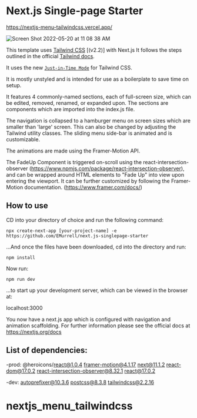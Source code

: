 # Next.js Single-page Starter

https://nextjs-menu-tailwindcss.vercel.app/

![Screen Shot 2022-05-20 at 11 08 38 AM](https://user-images.githubusercontent.com/92414210/169587771-c138ff69-b0a7-48fd-aeb8-17562eb12a3a.png)


This template uses [Tailwind CSS](https://tailwindcss.com/) [(v2.2)] with Next.js It follows the steps outlined in the official [Tailwind docs](https://tailwindcss.com/docs/guides/nextjs).

It uses the new [`Just-in-Time Mode`](https://tailwindcss.com/docs/just-in-time-mode) for Tailwind CSS.

It is mostly unstyled and is intended for use as a boilerplate to save time on setup.

It features 4 commonly-named sections, each of full-screen size, which can be edited, removed, renamed, or expanded upon. The sections are components which are imported into the index.js file.

The navigation is collapsed to a hamburger menu on screen sizes which are smaller than 'large' screen. This can also be changed by adjusting the Tailwind utility classes. The sliding menu side-bar is animated and is customizable.

The animations are made using the Framer-Motion API.

The FadeUp Component is triggered on-scroll using the react-intersection-observer (<https://www.npmjs.com/package/react-intersection-observer>), and can be wrapped around HTML elements to "Fade Up" into view upon entering the viewport. It can be further customized by following the Framer-Motion documentation.
(<https://www.framer.com/docs/>)

## How to use

CD into your directory of choice and run the following command:

`npx create-next-app [your-project-name] -e https://github.com/EMurrell/next.js-singlepage-starter`

...And once the files have been downloaded, cd into the directory and run:

`npm install`

Now run:

`npm run dev`

...to start up your development server, which can be viewed in the browser at:

localhost:3000

You now have a next.js app which is configured with navigation and animation scaffolding.
For further information please see the official docs at <https://nextjs.org/docs>

## List of dependencies:

-prod:
@heroicons/react@1.0.4
framer-motion@4.1.17
next@11.1.2
react-dom@17.0.2
react-intersection-observer@8.32.1
react@17.0.2

-dev:
autoprefixer@10.3.6
postcss@8.3.8
tailwindcss@2.2.16
# nextjs_menu_tailwindcss
